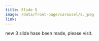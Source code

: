 ```yaml
---
title: Slide 5
image: /data/front-page/carousel/5.jpeg
link: 
---
```

new 3 slide hase been made, please visit.
